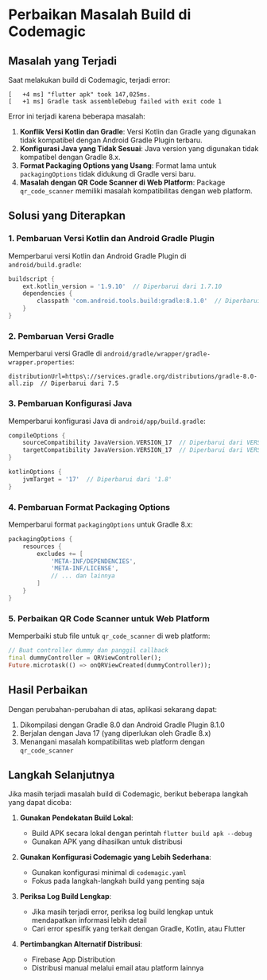 # Perbaikan Masalah Build di Codemagic

## Masalah yang Terjadi

Saat melakukan build di Codemagic, terjadi error:

```
[   +4 ms] "flutter apk" took 147,025ms.
[   +1 ms] Gradle task assembleDebug failed with exit code 1
```

Error ini terjadi karena beberapa masalah:

1. **Konflik Versi Kotlin dan Gradle**: Versi Kotlin dan Gradle yang digunakan tidak kompatibel dengan Android Gradle Plugin terbaru.
2. **Konfigurasi Java yang Tidak Sesuai**: Java version yang digunakan tidak kompatibel dengan Gradle 8.x.
3. **Format Packaging Options yang Usang**: Format lama untuk `packagingOptions` tidak didukung di Gradle versi baru.
4. **Masalah dengan QR Code Scanner di Web Platform**: Package `qr_code_scanner` memiliki masalah kompatibilitas dengan web platform.

## Solusi yang Diterapkan

### 1. Pembaruan Versi Kotlin dan Android Gradle Plugin

Memperbarui versi Kotlin dan Android Gradle Plugin di `android/build.gradle`:

```gradle
buildscript {
    ext.kotlin_version = '1.9.10'  // Diperbarui dari 1.7.10
    dependencies {
        classpath 'com.android.tools.build:gradle:8.1.0'  // Diperbarui dari 7.3.1
    }
}
```

### 2. Pembaruan Versi Gradle

Memperbarui versi Gradle di `android/gradle/wrapper/gradle-wrapper.properties`:

```properties
distributionUrl=https\://services.gradle.org/distributions/gradle-8.0-all.zip  // Diperbarui dari 7.5
```

### 3. Pembaruan Konfigurasi Java

Memperbarui konfigurasi Java di `android/app/build.gradle`:

```gradle
compileOptions {
    sourceCompatibility JavaVersion.VERSION_17  // Diperbarui dari VERSION_1_8
    targetCompatibility JavaVersion.VERSION_17  // Diperbarui dari VERSION_1_8
}

kotlinOptions {
    jvmTarget = '17'  // Diperbarui dari '1.8'
}
```

### 4. Pembaruan Format Packaging Options

Memperbarui format `packagingOptions` untuk Gradle 8.x:

```gradle
packagingOptions {
    resources {
        excludes += [
            'META-INF/DEPENDENCIES',
            'META-INF/LICENSE',
            // ... dan lainnya
        ]
    }
}
```

### 5. Perbaikan QR Code Scanner untuk Web Platform

Memperbaiki stub file untuk `qr_code_scanner` di web platform:

```dart
// Buat controller dummy dan panggil callback
final dummyController = QRViewController();
Future.microtask(() => onQRViewCreated(dummyController));
```

## Hasil Perbaikan

Dengan perubahan-perubahan di atas, aplikasi sekarang dapat:

1. Dikompilasi dengan Gradle 8.0 dan Android Gradle Plugin 8.1.0
2. Berjalan dengan Java 17 (yang diperlukan oleh Gradle 8.x)
3. Menangani masalah kompatibilitas web platform dengan `qr_code_scanner`

## Langkah Selanjutnya

Jika masih terjadi masalah build di Codemagic, berikut beberapa langkah yang dapat dicoba:

1. **Gunakan Pendekatan Build Lokal**:
   - Build APK secara lokal dengan perintah `flutter build apk --debug`
   - Gunakan APK yang dihasilkan untuk distribusi

2. **Gunakan Konfigurasi Codemagic yang Lebih Sederhana**:
   - Gunakan konfigurasi minimal di `codemagic.yaml`
   - Fokus pada langkah-langkah build yang penting saja

3. **Periksa Log Build Lengkap**:
   - Jika masih terjadi error, periksa log build lengkap untuk mendapatkan informasi lebih detail
   - Cari error spesifik yang terkait dengan Gradle, Kotlin, atau Flutter

4. **Pertimbangkan Alternatif Distribusi**:
   - Firebase App Distribution
   - Distribusi manual melalui email atau platform lainnya 